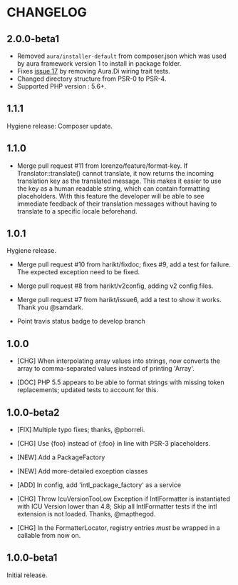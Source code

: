 # CHANGELOG

## 2.0.0-beta1

- Removed `aura/installer-default` from composer.json which was used by aura framework version 1 to install in package folder.
- Fixes [issue 17](https://github.com/auraphp/Aura.Intl/issues/17) by removing Aura.Di wiring trait tests.
- Changed directory structure from PSR-0 to PSR-4.
- Supported PHP version : 5.6+.


## 1.1.1

Hygiene release: Composer update.

## 1.1.0

- Merge pull request #11 from lorenzo/feature/format-key. If Translator::translate() cannot translate, it now returns the incoming translation key as the translated message. This makes it easier to use the key as a human readable string, which can contain formatting placeholders. With this feature the developer will be able to see immediate feedback of their translation messages without having to translate to a specific locale beforehand.

## 1.0.1

Hygiene release.

- Merge pull request #10 from harikt/fixdoc; fixes #9, add a test for failure. The expected exception need to be fixed.

- Merge pull request #8 from harikt/v2config, adding v2 config files.

- Merge pull request #7 from harikt/issue6, add a test to show it works. Thank you @samdark.

- Point travis status badge to develop branch

## 1.0.0

- [CHG] When interpolating array values into strings, now converts the array
  to comma-separated values instead of printing 'Array'.

- [DOC] PHP 5.5 appears to be able to format strings with missing token
  replacements; updated tests to account for this.

## 1.0.0-beta2

- [FIX] Multiple typo fixes; thanks, @pborreli.

- [CHG] Use {foo} instead of {:foo} in line with PSR-3 placeholders.

- [NEW] Add a PackageFactory

- [NEW] Add more-detailed exception classes

- [ADD] In config, add 'intl_package_factory' as a service

- [CHG] Throw IcuVersionTooLow Exception if IntlFormatter is instantiated with
  ICU Version lower than 4.8; Skip all IntlFormatter tests if the intl
  extension is not loaded. Thanks, @mapthegod.

- [CHG] In the FormatterLocator, registry entries *must* be wrapped in a
  callable from now on.


## 1.0.0-beta1

Initial release.
